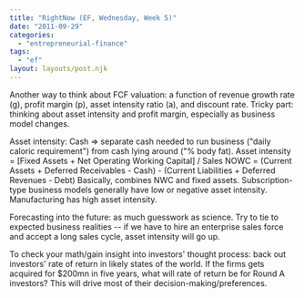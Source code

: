 ```yaml
---
title: "RightNow (EF, Wednesday, Week 5)"
date: "2011-09-29"
categories: 
  - "entrepreneurial-finance"
tags: 
  - "ef"
layout: layouts/post.njk
---
```


Another way to think about FCF valuation: a function of revenue growth rate (g), profit margin (p), asset intensity ratio (a), and discount rate. Tricky part: thinking about asset intensity and profit margin, especially as business model changes.

Asset intensity: Cash => separate cash needed to run business ("daily caloric requirement") from cash lying around ("% body fat). Asset intensity = \[Fixed Assets + Net Operating Working Capital\] / Sales NOWC = (Current Assets + Deferred Receivables - Cash) - (Current Liabilities + Deferred Revenues - Debt) Basically, combines NWC and fixed assets. Subscription-type business models generally have low or negative asset intensity. Manufacturing has high asset intensity.

Forecasting into the future: as much guesswork as science. Try to tie to expected business realities -- if we have to hire an enterprise sales force and accept a long sales cycle, asset intensity will go up.

To check your math/gain insight into investors' thought process: back out investors' rate of return in likely states of the world. If the firms gets acquired for $200mn in five years, what will rate of return be for Round A investors? This will drive most of their decision-making/preferences.
